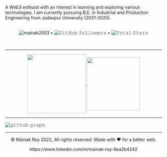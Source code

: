 A Web3 enthuist with an interest in learning and exploring various technologies. I am currently pursuing B.E. in Industrial and Production Engineering from Jadavpur University (2021-2025).
<br/> <br/>
<p align="center">
  <img src="https://komarev.com/ghpvc/?username=mainak2003&label=Profile%20views&color=0e75b6&style=flat" alt="mainak2003" /> • 
  <img alt="𝙶𝚒𝚝𝙷𝚞𝚋 𝚏𝚘𝚕𝚕𝚘𝚠𝚎𝚛𝚜" src="https://img.shields.io/github/followers/mainak2003?label=Followers&style=social"> •   
  <img src="https://img.shields.io/github/stars/mainak2003?label=Stars" alt="𝚃𝚘𝚝𝚊𝚕 𝚂𝚝𝚊𝚛𝚜">
</p>
<br/>
  
_____________________________________________________________________________________________________________________________________

<p align="center">
  <a href="https://github.com/mainak2003">
    <img align="center" height="189px" src="https://github-readme-stats.vercel.app/api?username=mainak2003&show_icons=true&hide_border=true&title_color=94b4a4&amp&icon_color=FFFFFF&amp&text_color=FFFFFF&amp&bg_color=000000&count_private=true&include_all_commits=true"/>
    <img align="center" height="170px" src="https://github-readme-stats.vercel.app/api/top-langs/?username=mainak2003&text_color=FFFFFF&bg_color=000000&title_color=94b4a4&langs_count=15&layout=compact&hide_border=true" />
    </a>
</p>

_________________________________________________________________________________________________________________________________________

![𝚐𝚒𝚝𝚑𝚞𝚋 𝚐𝚛𝚊𝚙𝚑](https://activity-graph.herokuapp.com/graph?username=mainak2003&theme=react-dark&hide_border=true&area=true)


__________________________________________________________________________________________________________________________________________


<p align="center"> © Mainak Roy 2022, All rights reserved. Made with ❤️ for a better web. </p>
<p align="center">
  https://www.linkedin.com/in/mainak-roy-9aa2b4242
</p>

